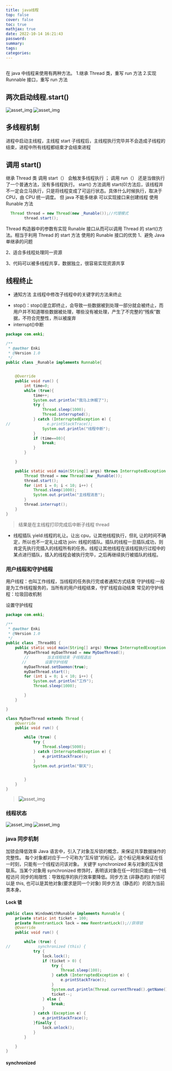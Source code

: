 ```yaml
---
title: java线程
top: false
cover: false
toc: true
mathjax: true
date: 2022-10-14 16:21:43
password:
summary:
tags:
categories:
---
```


##

在 java 中线程来使用有两种方法。 1.继承 Thread 类，重写 run 方法 2.实现 Runnable 接口，重写 run 方法

## 两次启动线程.start()

![asset_img](java线程/2022-10-14-17-07-17.png)
![asset_img](java线程/2022-10-14-17-07-07.png)

## 多线程机制

进程中启动主线程，主线程 start 子线程后，主线程执行完毕并不会造成子线程的结束，进程中所有线程都结束才会结束进程

## 调用 start()

继承 Thread 类
调用 start（） 会触发多线程执行 ；
调用 run（） 还是当做执行了一个普通方法，没有多线程执行。
start() 方法调用 start(0)方法后，该线程并不一定会立马执行，只是将线程变成了可运行状态。具体什么时候执行，取决于 CPU，由 CPU 统一调度。
但 java 不能多继承 可以实现接口来创建线程
使用 Runable 方法

```java
  Thread thread = new Thread(new _Runable());//代理模式
        thread.start();
```

Thread 构造器中的参数有实现 Runable 接口从而可以调用 Thread 的 start()方法。相当于利用 Thread 的 start 方法
使用的 Runable 接口的优势
1、避免 Java 单继承的问题

2、适合多线程处理同一资源

3、代码可以被多线程共享，数据独立，很容易实现资源共享

## 线程终止

- 通知方法 主线程中修改子线程中的关键字的方法来终止

* stop()：stop()是立即终止，会导致一些数据被到处理一部分就会被终止，而用户并不知道哪些数据被处理，哪些没有被处理，产生了不完整的“残疾”数据，不符合完整性，所以被废弃
* interrupt()中断

```java
package com.enki;

/**
 * @author Enki
 * @Version 1.0
 */
public class _Runable implements Runnable{


    @Override
    public void run() {
        int time=0;
        while (true){
            time++;
            System.out.println("我马上休眠了");
            try {
                Thread.sleep(1000);
                Thread.interrupted();
            } catch (InterruptedException e) {
//                e.printStackTrace();
                System.out.println("线程中断");
            }
            if (time==80){
                break;
            }
        }

    }

    public static void main(String[] args) throws InterruptedException {
        Thread thread = new Thread(new _Runable());
        thread.start();
        for (int i = 0; i < 10; i++) {
            Thread.sleep(1000);
            System.out.println("主线程消息");
        }
        thread.interrupt();
    }
}

```

> 结果是在主线程打印完成后中断子线程 thread

- 线程插队
  yield:线程的礼让。让出 cpu，让其他线程执行，但礼
  让的时间不确定，所以也不一定礼让成功
  join: 线程的插队。插队的线程一旦插队成功，则肯定先执行完插入的线程所有的任务。线程让其他线程在该线程执行过程中的某点进行插队，插入的线程会被执行完毕，之后再继续执行被插队的线程。

### 用户线程和守护线程

用户线程：也叫工作线程，当线程的任务执行完或者通知方式结束
守护线程:一般是为工作线程服务的，当所有的用户线程结束，守扩线程自动结束
常见的守护线程：垃圾回收机制

设置守护线程

```java
package com.enki;

/**
 * @author Enki
 * @Version 1.0
 */
public class _Thread01 {
    public static void main(String[] args) throws InterruptedException {
        MyDaeThread myDaeThread = new MyDaeThread();
        //        当主线程结束 子线程退出
       //        设置守护线程
        myDaeThread.setDaemon(true);
        myDaeThread.start();
        for (int i = 0; i < 10; i++) {
            System.out.println("工作");
            Thread.sleep(1000);

        }
    }

}

class MyDaeThread extends Thread {
    @Override
    public void run() {

        while (true) {
            try {
                Thread.sleep(5000);
            } catch (InterruptedException e) {
                e.printStackTrace();
            }
            System.out.println("聊天");


        }
    }
}
```

> ![asset_img](java线程/2022-10-15-21-09-25.png)

### 线程状态

![asset_img](java线程/2022-10-15-21-12-24.png)
![asset_img](java线程/2022-10-15-21-23-21.png)

### java 同步机制

加锁会降低效率
Java 语言中，引入了对象互斥锁的概念，来保证共享数据操作的完整性。
每个对象都对应于一个可称为“互斥锁”的标记，这个标记用来保证在任一时刻，只能有一个线程访问该对象。
关键字 synchronized 来与对象的互斥锁联系。当某个对象用 synchronized 修饰时，表明该对象在任一时刻只能由一个线程访问
同步的局限性：导致程序的执行效率要降低。同步方法 (非静态的) 的锁可以是 this, 也可以是其他对象(要求是同一个对象)
同步方法（静态的）的锁为当前类本身。

#### Lock 锁

```java
public class WindowWithRunable implements Runnable {
    private static int ticket = 100;
    private ReentrantLock lock = new ReentrantLock();//获得锁
    @Override
    public void run() {

        while (true) {
//            synchronized (this) {
            try {
                lock.lock();
                if (ticket > 0) {
                    try {
                        Thread.sleep(100);
                    } catch (InterruptedException e) {
                        e.printStackTrace();
                    }
                    System.out.println(Thread.currentThread().getName() + "：卖票，票号为：" + ticket);
                    ticket--;
                } else {
                    break;
                }
            } catch (Exception e) {
                e.printStackTrace();
            }finally {
                lock.unlock();
            }
        }

    }
}

```

#### synchronized
